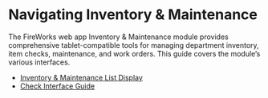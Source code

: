 # Navigating Inventory & Maintenance

The FireWorks web app Inventory & Maintenance module provides comprehensive tablet-compatible tools for managing department inventory, item checks, maintenance, and work orders. This guide covers the module’s various interfaces.

- [Inventory & Maintenance List Display](./navigating-inventory-maintenance/inventory-maintenance-list-display.md)
- [Check Interface Guide](./navigating-inventory-maintenance/check-interface-guide.md)